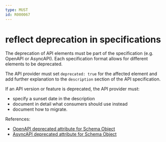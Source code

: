 ```yaml
---
type: MUST
id: R000067
---
```


# reflect deprecation in specifications

The deprecation of API elements must be part of the specification (e.g. OpenAPI or AsyncAPI). Each specification format allows for different elements to be deprecated.

The API provider must set `deprecated: true` for the affected element and add further explanation to the `description` section of the API specification.

If an API version or feature is deprecated, the API provider must:

- specify a sunset date in the description
- document in detail what consumers should use instead
- document how to migrate.

References:
- [OpenAPI deprecated attribute for Schema Object](https://swagger.io/specification/#schema-object)
- [AsyncAPI deprecated attribute for Schema Object](https://www.asyncapi.com/docs/specifications/v2.3.0#schemaObject)
